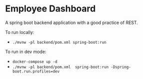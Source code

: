 # Employee Dashboard
A spring boot backend application with a good practice of REST.

To run locally:
- `./mvnw -pl backend/pom.xml spring-boot:run`

To run in dev mode:
- `docker-compose up -d`
- `./mvnw -pl backend/pom.xml  spring-boot:run -Dspring-boot.run.profiles=dev`